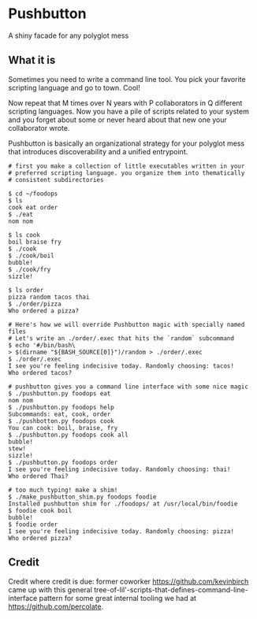 # Pushbutton

A shiny facade for any polyglot mess

## What it is

Sometimes you need to write a command line tool. You pick your
favorite scripting language and go to town. Cool!

Now repeat that M times over N years with P collaborators in Q
different scripting languages. Now you have a pile of scripts related
to your system and you forget about some or never heard about that new
one your collaborator wrote.

Pushbutton is basically an organizational strategy for your polyglot
mess that introduces discoverability and a unified entrypoint.

```
# first you make a collection of little executables written in your
# preferred scripting language. you organize them into thematically
# consistent subdirectories

$ cd ~/foodops
$ ls
cook eat order
$ ./eat
nom nom

$ ls cook
boil braise fry
$ ./cook
$ ./cook/boil
bubble!
$ ./cook/fry
sizzle!

$ ls order
pizza random tacos thai
$ ./order/pizza
Who ordered a pizza?

# Here's how we will override Pushbutton magic with specially named files
# Let's write an ./order/.exec that hits the `random` subcommand
$ echo '#/bin/bash\
> $(dirname "${BASH_SOURCE[0]}")/random > ./order/.exec
$ ./order/.exec
I see you're feeling indecisive today. Randomly choosing: tacos!
Who ordered tacos?

# pushbutton gives you a command line interface with some nice magic
$ ./pushbutton.py foodops eat
nom nom
$ ./pushbutton.py foodops help
Subcommands: eat, cook, order
$ ./pushbotton.py foodops cook
You can cook: boil, braise, fry
$ ./pushbutton.py foodops cook all
bubble!
stew!
sizzle!
$ ./pushbutton.py foodops order
I see you're feeling indecisive today. Randomly choosing: thai!
Who ordered Thai?

# too much typing! make a shim!
$ ./make_pushbutton_shim.py foodops foodie
Installed pushbutton shim for ./foodops/ at /usr/local/bin/foodie
$ foodie cook boil
bubble!
$ foodie order
I see you're feeling indecisive today. Randomly choosing: pizza!
Who ordered pizza?
```

## Credit

Credit where credit is due: former coworker
https://github.com/kevinbirch came up with this general
tree-of-lil'-scripts-that-defines-command-line-interface pattern for
some great internal tooling we had at https://github.com/percolate.

